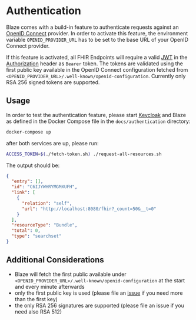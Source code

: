 # Authentication

Blaze comes with a build-in feature to authenticate requests against an [OpenID Connect][1] provider. In order to activate this feature, the environment variable `OPENID_PROVIDER_URL` has to be set to the base URL of your OpenID Connect provider.

If this feature is activated, all FHIR Endpoints will require a valid [JWT][2] in the [Authorization][3] header as `Bearer` token. The tokens are validated using the first public key available in the OpenID Connect configuration fetched from `<OPENID_PROVIDER_URL>/.well-known/openid-configuration`. Currently only RSA 256 signed tokens are supported. 

## Usage

In order to test the authentication feature, please start [Keycloak][4] and Blaze as defined in the Docker Compose file in the `docs/authentication` directory:

```sh
docker-compose up
```

after both services are up, please run:

```sh
ACCESS_TOKEN=$(./fetch-token.sh) ./request-all-resources.sh
```

The output should be:

```json
{
  "entry": [],
  "id": "C6IJYWHRYMGMXUFH",
  "link": [
    {
      "relation": "self",
      "url": "http://localhost:8080/fhir?_count=50&__t=0"
    }
  ],
  "resourceType": "Bundle",
  "total": 0,
  "type": "searchset"
}
```

## Additional Considerations

* Blaze will fetch the first public available under `<OPENID_PROVIDER_URL>/.well-known/openid-configuration` at the start and every minute afterwards
* only the first public key is used (please file an [issue][5] if you need more than the first key)
* the only RSA 256 signatures are supported (please file an issue if you need also RSA 512)

[1]: <https://openid.net/connect/>
[2]: <https://tools.ietf.org/html/rfc7519>
[3]: <https://tools.ietf.org/html/rfc7235#section-4.2>
[4]: <https://www.keycloak.org>
[5]: <https://github.com/samply/blaze/issues>
